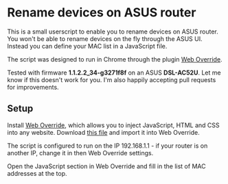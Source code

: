 Rename devices on ASUS router
=============================

This is a small userscript to enable you to rename devices on ASUS router. You won't be able to rename devices on the fly through the ASUS UI. Instead you can define your MAC list in a JavaScript file.

The script was designed to run in Chrome through the plugin [Web Override].

Tested with firmware **1.1.2.2_34-g3271f8f** on an ASUS **DSL-AC52U**. Let me know if this doesn't work for you. I'm also happily accepting pull requests for improvements.

Setup
-----

Install [Web Override], which allows you to inject JavaScript, HTML and CSS into any website. Download [this file][import] and import it into Web Override.

The script is configured to run on the IP 192.168.1.1 - if your router is on another IP, change it in then Web Override settings.

Open the JavaScript section in Web Override and fill in the list of MAC addresses at the top.

   [Web Override]: https://chrome.google.com/webstore/detail/web-override/lllllobkincmdnjfkbknjacacmnlajll
   [import]: https://raw.githubusercontent.com/udondan/asus_router_named_devices/master/web_orverride_import.json

